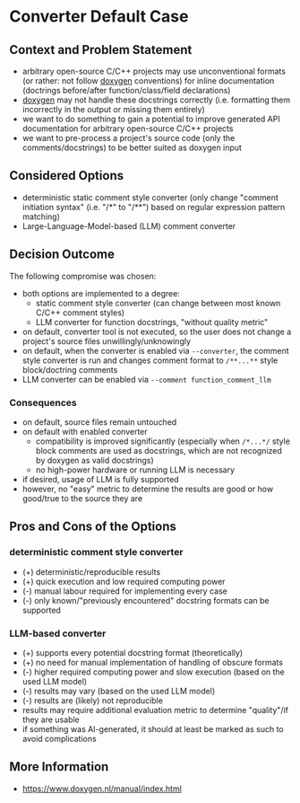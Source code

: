 <!-- based on this template: https://github.com/adr/madr/blob/develop/template/adr-template-minimal.md -->

# Converter Default Case

## Context and Problem Statement
- arbitrary open-source C/C++ projects may use unconventional formats (or rather: not follow [doxygen](https://www.doxygen.nl/index.html) conventions) for inline documentation (doctrings before/after function/class/field declarations)
- [doxygen](https://www.doxygen.nl/index.html) may not handle these docstrings correctly (i.e. formatting them incorrectly in the output or missing them entirely)
- we want to do something to gain a potential to improve generated API documentation for arbitrary open-source C/C++ projects
- we want to pre-process a project's source code (only the comments/docstrings) to be better suited as doxygen input

## Considered Options

- deterministic static comment style converter (only change "comment initiation syntax" (i.e. "/*" to "/**") based on regular expression pattern matching)
- Large-Language-Model-based (LLM) comment converter

## Decision Outcome

The following compromise was chosen:
- both options are implemented to a degree:
  - static comment style converter (can change between most known C/C++ comment styles)
  - LLM converter for function docstrings, "without quality metric"
- on default, converter tool is not executed, so the user does not change a project's source files unwillingly/unknowingly
- on default, when the converter is enabled via `--converter`, the comment style converter is run and changes comment format to `/**...**` style block/doctring comments
- LLM converter can be enabled via `--comment function_comment_llm`


### Consequences

* on default, source files remain untouched
* on default with enabled converter
  * compatibility is improved significantly (especially when `/*...*/` style block comments are used as docstrings, which are not recognized by doxygen as valid docstrings)
  * no high-power hardware or running LLM is necessary
* if desired, usage of LLM is fully supported
* however, no "easy" metric to determine the results are good or how good/true to the source they are

## Pros and Cons of the Options

### deterministic comment style converter

* (+) deterministic/reproducible results
* (+) quick execution and low required computing power
* (-) manual labour required for implementing every case
* (-) only known/"previously encountered" docstring formats can be supported

### LLM-based converter
* (+) supports every potential docstring format (theoretically)
* (+) no need for manual implementation of handling of obscure formats
* (-) higher required computing power and slow execution (based on the used LLM model)
* (-) results may vary (based on the used LLM model)
* (-) results are (likely) not reproducible
* results may require additional evaluation metric to determine "quality"/if they are usable
* if something was AI-generated, it should at least be marked as such to avoid complications

## More Information
- https://www.doxygen.nl/manual/index.html
